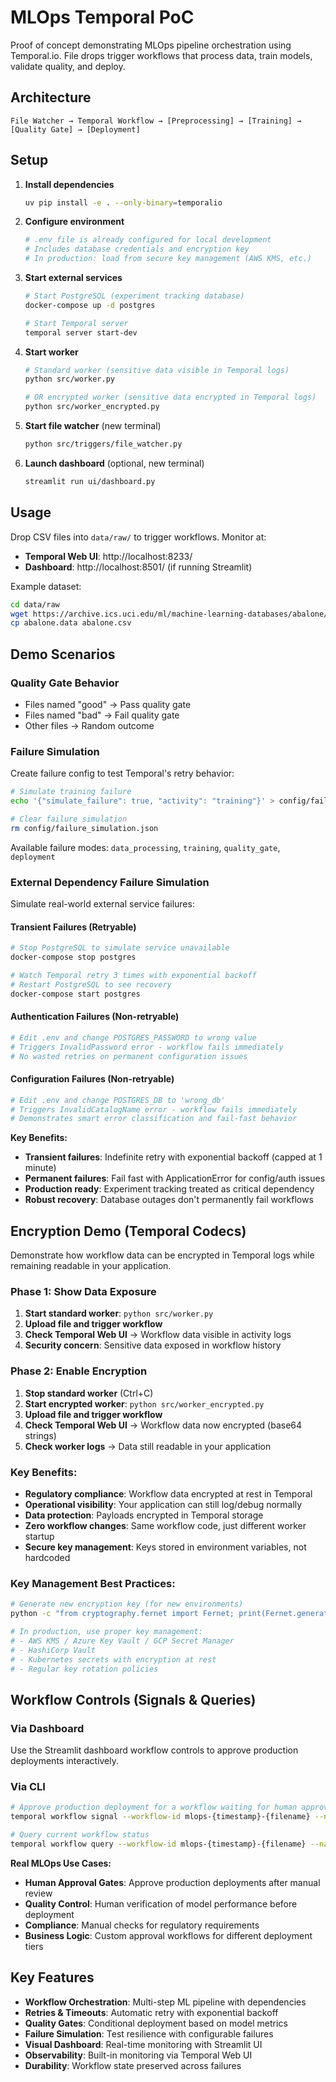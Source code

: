 # MLOps Temporal PoC

Proof of concept demonstrating MLOps pipeline orchestration using Temporal.io. File drops trigger workflows that process data, train models, validate quality, and deploy.

## Architecture

```
File Watcher → Temporal Workflow → [Preprocessing] → [Training] → [Quality Gate] → [Deployment]
```

## Setup

1. **Install dependencies**
   ```bash
   uv pip install -e . --only-binary=temporalio
   ```

2. **Configure environment**
   ```bash
   # .env file is already configured for local development
   # Includes database credentials and encryption key
   # In production: load from secure key management (AWS KMS, etc.)
   ```

3. **Start external services**
   ```bash
   # Start PostgreSQL (experiment tracking database)
   docker-compose up -d postgres
   
   # Start Temporal server
   temporal server start-dev
   ```

4. **Start worker**
   ```bash
   # Standard worker (sensitive data visible in Temporal logs)
   python src/worker.py
   
   # OR encrypted worker (sensitive data encrypted in Temporal logs)
   python src/worker_encrypted.py
   ```

5. **Start file watcher** (new terminal)
   ```bash
   python src/triggers/file_watcher.py
   ```

6. **Launch dashboard** (optional, new terminal)
   ```bash
   streamlit run ui/dashboard.py
   ```

## Usage

Drop CSV files into `data/raw/` to trigger workflows. Monitor at:
- **Temporal Web UI**: http://localhost:8233/
- **Dashboard**: http://localhost:8501/ (if running Streamlit)

Example dataset:
```bash
cd data/raw
wget https://archive.ics.uci.edu/ml/machine-learning-databases/abalone/abalone.data
cp abalone.data abalone.csv
```

## Demo Scenarios

### Quality Gate Behavior
- Files named "good" → Pass quality gate
- Files named "bad" → Fail quality gate  
- Other files → Random outcome

### Failure Simulation
Create failure config to test Temporal's retry behavior:
```bash
# Simulate training failure
echo '{"simulate_failure": true, "activity": "training"}' > config/failure_simulation.json

# Clear failure simulation
rm config/failure_simulation.json
```

Available failure modes: `data_processing`, `training`, `quality_gate`, `deployment`

### External Dependency Failure Simulation
Simulate real-world external service failures:

#### **Transient Failures (Retryable)**
```bash
# Stop PostgreSQL to simulate service unavailable
docker-compose stop postgres

# Watch Temporal retry 3 times with exponential backoff
# Restart PostgreSQL to see recovery
docker-compose start postgres
```

#### **Authentication Failures (Non-retryable)**
```bash
# Edit .env and change POSTGRES_PASSWORD to wrong value
# Triggers InvalidPassword error - workflow fails immediately
# No wasted retries on permanent configuration issues
```

#### **Configuration Failures (Non-retryable)**
```bash
# Edit .env and change POSTGRES_DB to 'wrong_db'
# Triggers InvalidCatalogName error - workflow fails immediately
# Demonstrates smart error classification and fail-fast behavior
```

**Key Benefits:**
- **Transient failures**: Indefinite retry with exponential backoff (capped at 1 minute)
- **Permanent failures**: Fail fast with ApplicationError for config/auth issues
- **Production ready**: Experiment tracking treated as critical dependency
- **Robust recovery**: Database outages don't permanently fail workflows

## Encryption Demo (Temporal Codecs)

Demonstrate how workflow data can be encrypted in Temporal logs while remaining readable in your application.

### **Phase 1: Show Data Exposure**
1. **Start standard worker**: `python src/worker.py`
2. **Upload file and trigger workflow**
3. **Check Temporal Web UI** → Workflow data visible in activity logs
4. **Security concern**: Sensitive data exposed in workflow history

### **Phase 2: Enable Encryption**
1. **Stop standard worker** (Ctrl+C)
2. **Start encrypted worker**: `python src/worker_encrypted.py`  
3. **Upload file and trigger workflow**
4. **Check Temporal Web UI** → Workflow data now encrypted (base64 strings)
5. **Check worker logs** → Data still readable in your application

### **Key Benefits:**
- **Regulatory compliance**: Workflow data encrypted at rest in Temporal
- **Operational visibility**: Your application can still log/debug normally  
- **Data protection**: Payloads encrypted in Temporal storage
- **Zero workflow changes**: Same workflow code, just different worker startup
- **Secure key management**: Keys stored in environment variables, not hardcoded

### **Key Management Best Practices:**
```bash
# Generate new encryption key (for new environments)
python -c "from cryptography.fernet import Fernet; print(Fernet.generate_key().decode())"

# In production, use proper key management:
# - AWS KMS / Azure Key Vault / GCP Secret Manager
# - HashiCorp Vault
# - Kubernetes secrets with encryption at rest
# - Regular key rotation policies
```

## Workflow Controls (Signals & Queries)

### Via Dashboard
Use the Streamlit dashboard workflow controls to approve production deployments interactively.

### Via CLI
```bash
# Approve production deployment for a workflow waiting for human approval
temporal workflow signal --workflow-id mlops-{timestamp}-{filename} --name approve_prod_deployment

# Query current workflow status
temporal workflow query --workflow-id mlops-{timestamp}-{filename} --name get_status
```

**Real MLOps Use Cases:**
- **Human Approval Gates**: Approve production deployments after manual review
- **Quality Control**: Human verification of model performance before deployment
- **Compliance**: Manual checks for regulatory requirements
- **Business Logic**: Custom approval workflows for different deployment tiers

## Key Features

- **Workflow Orchestration**: Multi-step ML pipeline with dependencies
- **Retries & Timeouts**: Automatic retry with exponential backoff
- **Quality Gates**: Conditional deployment based on model metrics
- **Failure Simulation**: Test resilience with configurable failures
- **Visual Dashboard**: Real-time monitoring with Streamlit UI
- **Observability**: Built-in monitoring via Temporal Web UI
- **Durability**: Workflow state preserved across failures